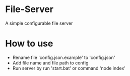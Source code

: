 # File-Server
A simple configurable file server

# How to use
- Rename file 'config.json.example' to 'config.json'
- Add file name and file path to config
- Run server by run 'start.bat' or command 'node index' 
